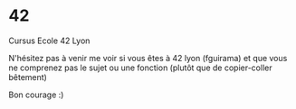 # 42
Cursus Ecole 42 Lyon

N'hésitez pas à venir me voir si vous êtes à 42 lyon (fguirama) et que vous ne comprenez pas le sujet ou une fonction (plutôt que de copier-coller bêtement)

Bon courage :)

